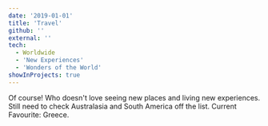 ```yaml
---
date: '2019-01-01'
title: 'Travel'
github: ''
external: ''
tech:
  - Worldwide
  - 'New Experiences'
  - 'Wonders of the World'
showInProjects: true
---
```


Of course! Who doesn't love seeing new places and living new experiences. Still need to check Australasia and South America off the list. Current Favourite: Greece.
